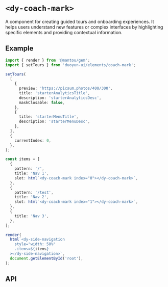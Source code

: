 # `<dy-coach-mark>`

A component for creating guided tours and onboarding experiences. It helps users understand new features or complex interfaces by highlighting specific elements and providing contextual information.

## Example

<gbp-sandpack dependencies="@mantou/gem,duoyun-ui">

```ts
import { render } from '@mantou/gem';
import { setTours } from 'duoyun-ui/elements/coach-mark';

setTours(
  [
    {
      preview: 'https://picsum.photos/400/300',
      title: 'starterAnalyticsTitle',
      description: 'starterAnalyticsDesc',
      maskClosable: false,
    },
    {
      title: 'starterMenuTitle',
      description: 'starterMenuDesc',
    },
  ],
  {
    currentIndex: 0,
  },
);

const items = [
  {
    pattern: '/',
    title: 'Nav 1',
    slot: html`<dy-coach-mark index="0"></dy-coach-mark>`,
  },
  {
    pattern: '/test',
    title: 'Nav 2',
    slot: html`<dy-coach-mark index="1"></dy-coach-mark>`,
  },
  {
    title: 'Nav 3',
  },
];

render(
  html`<dy-side-navigation
    style="width: 50%"
    .items=${items}
  ></dy-side-navigation>`,
  document.getElementById('root'),
);
```

</gbp-sandpack>

## API

<gbp-api src="/src/elements/coach-mark.ts"></gbp-api>
